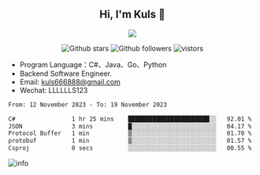 <h2 align="center"> Hi, I'm Kuls 👋 </h2>
<p align="center">
    <p align="center">
        <img src=" https://avatars.githubusercontent.com/u/42165104?s=460&u=5c7fbf0bce7d4b38a15a44676e6f64b529e47598&v=4"/>
    </p>
    <p align="center">
      <img src="https://img.shields.io/github/stars/hellokuls?style=social" alt="Github stars" />
      <img src="https://img.shields.io/github/followers/hellokuls?style=social" alt="Github followers" />
      <img src="https://visitor-badge.glitch.me/badge?page_id=hellokuls.readme" alt="vistors" />
    </p>
</p>

- Program Language：C#、Java、Go、Python
- Backend Software Engineer.
- Email: kuls666888@gmail.com
- Wechat: LLLLLLS123

<!--START_SECTION:waka-->

```txt
From: 12 November 2023 - To: 19 November 2023

C#                1 hr 25 mins    ███████████████████████░░   92.01 %
JSON              3 mins          █░░░░░░░░░░░░░░░░░░░░░░░░   04.17 %
Protocol Buffer   1 min           ▒░░░░░░░░░░░░░░░░░░░░░░░░   01.70 %
protobuf          1 min           ▒░░░░░░░░░░░░░░░░░░░░░░░░   01.57 %
Csproj            0 secs          ░░░░░░░░░░░░░░░░░░░░░░░░░   00.55 %
```

<!--END_SECTION:waka-->

![info](https://github-readme-stats.vercel.app/api?username=hellokuls&show_icons=true&count_private=true&hide=prs&theme=default_repocard)


